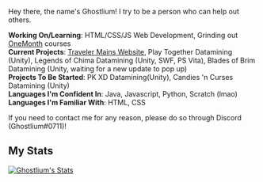 <!--
**ghostlium/ghostlium** is a ✨ _special_ ✨ repository because its `README.md` (this file) appears on your GitHub profile.

Here are some ideas to get you started:

- 🔭 I’m currently working on ...
- 🌱 I’m currently learning ...
- 👯 I’m looking to collaborate on ...
- 🤔 I’m looking for help with ...
- 💬 Ask me about ...
- 📫 How to reach me: ...
- 😄 Pronouns: ...
- ⚡ Fun fact: ...
-->

Hey there, the name's Ghostlium! I try to be a person who can help out others.

**Working On/Learning**: HTML/CSS/JS Web Development, Grinding out <a href="https://onemonth.com/">OneMonth</a> courses<br>
**Current Projects**: <a href="https://sites.google.com/view/travelermains/">Traveler Mains Website</a>, Play Together Datamining (Unity), Legends of Chima Datamining (Unity, SWF, PS Vita), Blades of Brim Datamining (Unity, waiting for a new update to pop up)<br>
**Projects To Be Started**: PK XD Datamining(Unity), Candies 'n Curses Datamining (Unity)<br>
**Languages I'm Confident In**: Java, Javascript, Python, Scratch (lmao)<br>
**Languages I'm Familiar With**: HTML, CSS<br>

If you need to contact me for any reason, please do so through Discord (Ghostlium#0711)!

## My Stats

[![Ghostlium's Stats](https://github-readme-stats.vercel.app/api?username=ghostlium&count_private=true&bg_color=C9D8E8)](https://github.com/anuraghazra/github-readme-stats)
